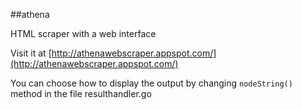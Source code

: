 ##athena

HTML scraper with a web interface

Visit it at [http://athenawebscraper.appspot.com/](http://athenawebscraper.appspot.com/)

You can choose how to display the output by changing `nodeString()` method in the file resulthandler.go